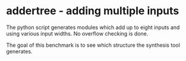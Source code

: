 # addertree - adding multiple inputs

The python script generates modules which add up to eight inputs and using various input widths.
No overflow checking is done.

The goal of this benchmark is to see which structure the synthesis tool generates.
